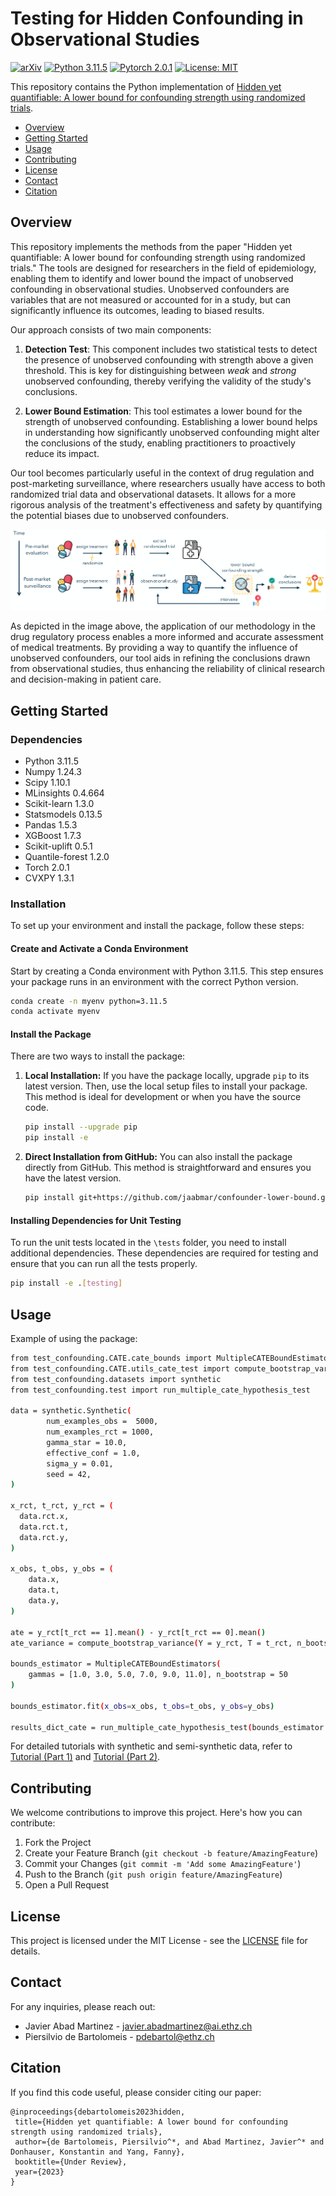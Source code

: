 # Testing for Hidden Confounding in Observational Studies

[![arXiv](https://img.shields.io/badge/stat.ML-arXiv%3A2006.08437-B31B1B.svg)](https://arxiv.org/abs/2202.01315)
[![Python 3.11.5](https://img.shields.io/badge/python-3.11.5-blue.svg)](https://python.org/downloads/release/python-3115/)
[![Pytorch 2.0.1](https://img.shields.io/badge/pytorch-2.0.1-blue.svg)](https://pytorch.org/)
[![License: MIT](https://img.shields.io/badge/License-MIT-yellow.svg)](LICENSE)

This repository contains the Python implementation of [Hidden yet quantifiable: A lower bound for confounding strength using randomized trials](https://arxiv.org/abs/2202.01315).

* [Overview](#overview)
* [Getting Started](#getting-started)
* [Usage](#usage)
* [Contributing](#contributing)
* [License](#license)
* [Contact](#contact)
* [Citation](#citation)

## Overview

This repository implements the methods from the paper "Hidden yet quantifiable: A lower bound for confounding strength using randomized trials." The tools are designed for researchers in the field of epidemiology, enabling them to identify and lower bound the impact of unobserved confounding in observational studies. Unobserved confounders are variables that are not measured or accounted for in a study, but can significantly influence its outcomes, leading to biased results.

Our approach consists of two main components:

1. **Detection Test**: This component includes two statistical tests to detect the presence of unobserved confounding with strength above a given threshold. This is key for distinguishing between _weak_ and _strong_ unobserved confounding, thereby verifying the validity of the study's conclusions.

2. **Lower Bound Estimation**: This tool estimates a lower bound for the strength of unobserved confounding. Establishing a lower bound helps in understanding how significantly unobserved confounding might alter the conclusions of the study, enabling practitioners to proactively reduce its impact.


Our tool becomes particularly useful in the context of drug regulation and post-marketing surveillance, where researchers usually have access to both randomized trial data and observational datasets. It allows for a more rigorous analysis of the treatment's effectiveness and safety by quantifying the potential biases due to unobserved confounders.

<p align="center">
  <img src="motivating_example.png" alt="An illustrative example of the drug regulatory process: our lower bound allows taking proactive measures to address the unobserved confounding problem."/>
</p>

As depicted in the image above, the application of our methodology in the drug regulatory process enables a more informed and accurate assessment of medical treatments. By providing a way to quantify the influence of unobserved confounders, our tool aids in refining the conclusions drawn from observational studies, thus enhancing the reliability of clinical research and decision-making in patient care.

## Getting Started

### Dependencies

- Python 3.11.5
- Numpy 1.24.3
- Scipy 1.10.1
- MLinsights 0.4.664
- Scikit-learn 1.3.0
- Statsmodels 0.13.5
- Pandas 1.5.3
- XGBoost 1.7.3
- Scikit-uplift 0.5.1
- Quantile-forest 1.2.0
- Torch 2.0.1
- CVXPY 1.3.1

### Installation

To set up your environment and install the package, follow these steps:

#### Create and Activate a Conda Environment

Start by creating a Conda environment with Python 3.11.5. This step ensures your package runs in an environment with the correct Python version. 
```bash
conda create -n myenv python=3.11.5
conda activate myenv
```
#### Install the Package

There are two ways to install the package:

1. **Local Installation:**
   If you have the package locally, upgrade `pip` to its latest version. Then, use the local setup files to install your package. This method is ideal for development or when you have the source code.
   ```bash
   pip install --upgrade pip
   pip install -e 
   ```
2. **Direct Installation from GitHub:**
   You can also install the package directly from GitHub. This method is straightforward and ensures you have the latest version.
   ```bash
   pip install git+https://github.com/jaabmar/confounder-lower-bound.git
   ```

#### Installing Dependencies for Unit Testing

To run the unit tests located in the `\tests` folder, you need to install additional dependencies. These dependencies are required for testing and ensure that you can run all the tests properly.
```bash
pip install -e .[testing]
```

## Usage

Example of using the package:

```bash
from test_confounding.CATE.cate_bounds import MultipleCATEBoundEstimators
from test_confounding.CATE.utils_cate_test import compute_bootstrap_variance
from test_confounding.datasets import synthetic
from test_confounding.test import run_multiple_cate_hypothesis_test

data = synthetic.Synthetic(
        num_examples_obs =  5000,
        num_examples_rct = 1000,
        gamma_star = 10.0,
        effective_conf = 1.0,
        sigma_y = 0.01,
        seed = 42,    
)

x_rct, t_rct, y_rct = (
  data.rct.x,
  data.rct.t,
  data.rct.y,
)

x_obs, t_obs, y_obs = (
    data.x,
    data.t,
    data.y,
)

ate = y_rct[t_rct == 1].mean() - y_rct[t_rct == 0].mean()
ate_variance = compute_bootstrap_variance(Y = y_rct, T = t_rct, n_bootstraps = 50, arm = None)

bounds_estimator = MultipleCATEBoundEstimators(
    gammas = [1.0, 3.0, 5.0, 7.0, 9.0, 11.0], n_bootstrap = 50
)

bounds_estimator.fit(x_obs=x_obs, t_obs=t_obs, y_obs=y_obs)

results_dict_cate = run_multiple_cate_hypothesis_test(bounds_estimator = bounds_estimator, ate = ate, ate_variance = ate_variance, alpha = 5.0, x_rct = x_rct, user_conf = [1.0, 3.0, 5.0, 7.0, 9.0, 11.0], verbose = False)
```

For detailed tutorials with synthetic and semi-synthetic data, refer to [Tutorial (Part 1)](src/synthetic.ipynb) and [Tutorial (Part 2)](src/semi_synthetic.ipynb).

## Contributing

We welcome contributions to improve this project. Here's how you can contribute:

1. Fork the Project
2. Create your Feature Branch (`git checkout -b feature/AmazingFeature`)
3. Commit your Changes (`git commit -m 'Add some AmazingFeature'`)
4. Push to the Branch (`git push origin feature/AmazingFeature`)
5. Open a Pull Request

## License

This project is licensed under the MIT License - see the [LICENSE](./LICENSE) file for details.

## Contact

For any inquiries, please reach out:

- Javier Abad Martinez - [javier.abadmartinez@ai.ethz.ch](mailto:javier.abadmartinez@ai.ethz.ch)
- Piersilvio de Bartolomeis - [pdebartol@ethz.ch](mailto:pdebartol@ethz.ch)

## Citation

If you find this code useful, please consider citing our paper:
 ```
@inproceedings{debartolomeis2023hidden,
  title={Hidden yet quantifiable: A lower bound for confounding strength using randomized trials},
  author={de Bartolomeis, Piersilvio^*, and Abad Martinez, Javier^* and Donhauser, Konstantin and Yang, Fanny},
  booktitle={Under Review},
  year={2023}
}
```